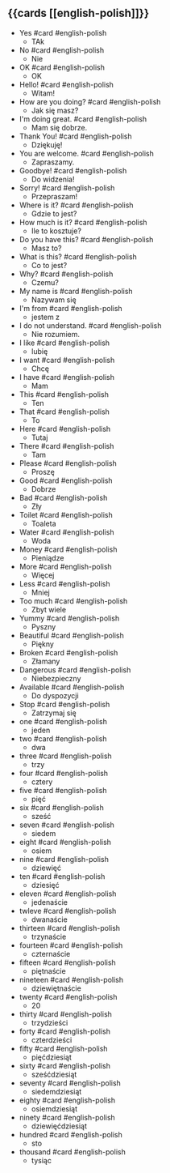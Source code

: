 ## {{cards [[english-polish]]}}

- Yes #card #english-polish
  - TAk
- No #card #english-polish
  - Nie
- OK #card #english-polish
  - OK
- Hello! #card #english-polish
  - Witam!
- How are you doing? #card #english-polish
  - Jak się masz?
- I'm doing great. #card #english-polish
  - Mam się dobrze.
- Thank You! #card #english-polish
  - Dziękuję!
- You are welcome. #card #english-polish
  - Zapraszamy.
- Goodbye! #card #english-polish
  - Do widzenia!
- Sorry! #card #english-polish
  - Przepraszam!
- Where is it? #card #english-polish
  - Gdzie to jest?
- How much is it? #card #english-polish
  - Ile to kosztuje?
- Do you have this? #card #english-polish
  - Masz to?
- What is this? #card #english-polish
  - Co to jest?
- Why? #card #english-polish
  - Czemu?
- My name is #card #english-polish
  - Nazywam się
- I'm from #card #english-polish
  - jestem z
- I do not understand. #card #english-polish
  - Nie rozumiem.
- I like #card #english-polish
  - lubię
- I want #card #english-polish
  - Chcę
- I have #card #english-polish
  - Mam
- This #card #english-polish
  - Ten
- That #card #english-polish
  - To
- Here #card #english-polish
  - Tutaj
- There #card #english-polish
  - Tam
- Please #card #english-polish
  - Proszę
- Good #card #english-polish
  - Dobrze
- Bad #card #english-polish
  - Zły
- Toilet #card #english-polish
  - Toaleta
- Water #card #english-polish
  - Woda
- Money #card #english-polish
  - Pieniądze
- More #card #english-polish
  - Więcej
- Less #card #english-polish
  - Mniej
- Too much #card #english-polish
  - Zbyt wiele
- Yummy #card #english-polish
  - Pyszny
- Beautiful #card #english-polish
  - Piękny
- Broken #card #english-polish
  - Złamany
- Dangerous #card #english-polish
  - Niebezpieczny
- Available #card #english-polish
  - Do dyspozycji
- Stop #card #english-polish
  - Zatrzymaj się
- one #card #english-polish
  - jeden
- two #card #english-polish
  - dwa
- three #card #english-polish
  - trzy
- four #card #english-polish
  - cztery
- five #card #english-polish
  - pięć
- six #card #english-polish
  - sześć
- seven #card #english-polish
  - siedem
- eight #card #english-polish
  - osiem
- nine #card #english-polish
  - dziewięć
- ten #card #english-polish
  - dziesięć
- eleven #card #english-polish
  - jedenaście
- twleve #card #english-polish
  - dwanaście
- thirteen #card #english-polish
  - trzynaście
- fourteen #card #english-polish
  - czternaście
- fifteen #card #english-polish
  - piętnaście
- nineteen #card #english-polish
  - dziewiętnaście
- twenty #card #english-polish
  - 20
- thirty #card #english-polish
  - trzydzieści
- forty #card #english-polish
  - czterdzieści
- fifty #card #english-polish
  - pięćdziesiąt
- sixty #card #english-polish
  - sześćdziesiąt
- seventy #card #english-polish
  - siedemdziesiąt
- eighty #card #english-polish
  - osiemdziesiąt
- ninety #card #english-polish
  - dziewięćdziesiąt
- hundred #card #english-polish
  - sto
- thousand #card #english-polish
  - tysiąc
